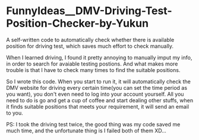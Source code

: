 FunnyIdeas__DMV-Driving-Test-Position-Checker-by-Yukun
======================================================

A self-written code to automatically check whether there is available position for driving test, 
which saves much effort to check manually.

When I learned driving, I found it pretty annoying to manually imput my info, in order to search 
for avaiable testing postions. And what makes more trouble is that I have to check many times to find
the suitable positions.

So I wrote this code. When you start to run it, it will automatically check the DMV website for driving
every certain time(you can set the time period as you want), you don't even need to log into your 
account yourself. All you need to do is go and get a cup of coffee and start dealing other stuffs, when
it finds suitable positions that meets your requirement, it will send an email to you.

PS: I took the driving test twice, the good thing was my code saved me much time, and the unfortunate thing
is I failed both of them XD...
